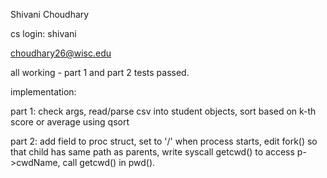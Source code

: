 Shivani Choudhary

cs login: shivani

choudhary26@wisc.edu

all working - part 1 and part 2 tests passed.

implementation:

part 1: check args, read/parse csv into student objects, sort based on k-th score or average using qsort

part 2: add field to proc struct, set to '/' when process starts, edit fork() so that child has same path as parents, write syscall getcwd() to access p->cwdName, call getcwd() in pwd().
